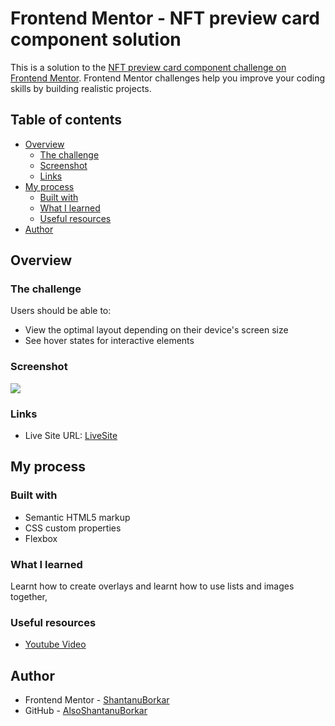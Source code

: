# Frontend Mentor - NFT preview card component solution

This is a solution to the [NFT preview card component challenge on Frontend Mentor](https://www.frontendmentor.io/challenges/nft-preview-card-component-SbdUL_w0U). Frontend Mentor challenges help you improve your coding skills by building realistic projects. 

## Table of contents

- [Overview](#overview)
  - [The challenge](#the-challenge)
  - [Screenshot](#screenshot)
  - [Links](#links)
- [My process](#my-process)
  - [Built with](#built-with)
  - [What I learned](#what-i-learned)
  - [Useful resources](#useful-resources)
- [Author](#author)

## Overview

### The challenge

Users should be able to:

- View the optimal layout depending on their device's screen size
- See hover states for interactive elements

### Screenshot

![](./images/Screenshot-QRcodeComponent.png)

### Links

- Live Site URL: [LiveSite](https://nft-card-component-sb.netlify.app/)

## My process

### Built with

- Semantic HTML5 markup
- CSS custom properties
- Flexbox

### What I learned

Learnt how to create overlays and learnt how to use lists and images together,

### Useful resources

- [Youtube Video](https://www.youtube.com/watch?v=9bGbykdR4T8&t=1601s)

## Author

- Frontend Mentor - [ShantanuBorkar](https://www.frontendmentor.io/profile/ShantanuBorkar)
- GitHub - [AlsoShantanuBorkar](https://github.com/AlsoShantanuBorkar/)


